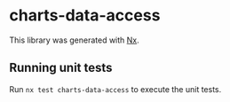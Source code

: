 # charts-data-access

This library was generated with [Nx](https://nx.dev).

## Running unit tests

Run `nx test charts-data-access` to execute the unit tests.
